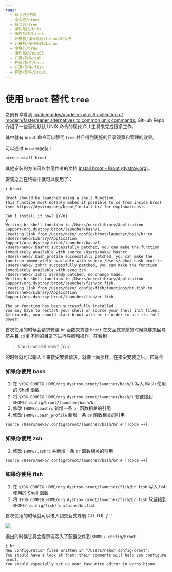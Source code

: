 ```yaml
---
tags:
  - 命令行/终端
  - 命令行/broot
  - 命令行/tree
  - 操作系统/Unix
  - 操作系统/Linux
  - 计算机/操作系统/Linux/命令行
  - 计算机/操作系统/Linux
  - 命令行/brew
  - 操作系统/macOS
  - 开源/软件/zsh
  - 开源/软件/bash
  - 开源/软件/fish
  - 开源/软件/broot
---
```

# 使用 `broot` 替代 `tree`

之前有幸看到 [ibraheemdev/modern-unix: A collection of modern/faster/saner alternatives to common unix commands.](https://github.com/ibraheemdev/modern-unix) GitHub Repo 介绍了一些替代默认 UNIX 命令的现代 CLI 工具来完成很多工作。

其中就有 `broot` 命令可以替代 `tree` 并且得到更好的目录观察和管理的效果。

可以通过 `brew` 来安装：

```shell
brew install broot
```

其他安装的方法可以参见作者的文档 [Install broot - Broot (dystroy.org)](https://dystroy.org/broot/install/)。

安装之后在终端中就可以使用了：

```shell
❯ broot

Broot should be launched using a shell function.
This function most notably makes it possible to cd from inside broot
(see https://dystroy.org/broot/install-br/ for explanations).

Can I install it now? [Y/n]
Y
Writing br shell function in /Users/neko/Library/Application Support/org.dystroy.broot/launcher/bash/1.
Creating link from /Users/neko/.config/broot/launcher/bash/br to /Users/neko/Library/Application Support/org.dystroy.broot/launcher/bash/1.
/Users/neko/.bashrc successfully patched, you can make the function immediately available with source /Users/neko/.bashrc
/Users/neko/.bash_profile successfully patched, you can make the function immediately available with source /Users/neko/.bash_profile
/Users/neko/.zshrc successfully patched, you can make the function immediately available with exec zsh
/Users/neko/.zshrc already patched, no change made.
Writing br shell function in /Users/neko/Library/Application Support/org.dystroy.broot/launcher/fish/br.fish.
Creating link from /Users/neko/.config/fish/functions/br.fish to /Users/neko/Library/Application Support/org.dystroy.broot/launcher/fish/br.fish.

The br function has been successfully installed.
You may have to restart your shell or source your shell init files.
Afterwards, you should start broot with br in order to use its full power.
```

首次使用的时候会请求安装 `br` 函数来方便 `broot` 在交互式导航的时候能够来回导航并且 `cd` 到不同的目录下进行导航和操作，在看到

> Can I install it now? [Y/n]

的时候就可以输入 `Y` 来接受安装请求，就像上面那样，在接受安装之后，它将会

### 如果你使用 bash

1. 在 `$XDG_CONFIG_HOME/org.dystroy.broot/launcher/bash/1` 写入 Bash 使用的 Shell 函数
2. 将 `$XDG_CONFIG_HOME/org.dystroy.broot/launcher/bash/1` 软链接到 `$HOME/.config/broot/launcher/bash/br`
3. 修改 `$HOME/.bashrc` 新增一条 `br` 函数相关的引用
4. 修改 `$HOME/.bash_profile` 新增一条 `br` 函数相关的引用

```shell
source /Users/neko/.config/broot/launcher/bash/br # [!code ++]
```

### 如果你使用 zsh

1. 修改 `$HOME/.zshrc` 并新增一条 `br` 函数相关的引用

```shell
source /Users/neko/.config/broot/launcher/bash/br # [!code ++]
```

### 如果你使用 fish

1. 在 `$XDG_CONFIG_HOME/org.dystroy.broot/launcher/fish/br.fish` 写入 fish 使用的 Shell 函数
2. 将 `$XDG_CONFIG_HOME/org.dystroy.broot/launcher/fish/br.fish` 软链接到 `$HOME/.config/fish/functions/br.fish`

首次使用的时候就可以进入到交互式导航 CLI TUI 了：

![](./assets/replace-tree-with-broot-screenshot-1.png)

退出的时候它将会提示说写入了配置文件到 `$HOME/.config/broot`：

```shell
❯ br
New Configuration files written in "/Users/neko/.config/broot".
You should have a look at them: their comments will help you configure broot.
You should especially set up your favourite editor in verbs.hjson.
```
